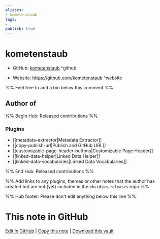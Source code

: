 ```yaml
---
aliases:
- kometenstaub
tags:
- 
publish: true
---
```


# kometenstaub

- GitHub: [kometenstaub](https://github.com/kometenstaub/) ^github
<!-- - Discord: `@` ^discord-->
- Website: <https://github.com/kometenstaub> ^website
<!-- - [[Publish sites|Publish site]]: ^publish-->

%% Feel free to add a bio below this comment %%


## Author of

%% Begin Hub: Released contributions %%
### Plugins
- [[metadata-extractor|Metadata Extractor]]
- [[copy-publish-url|Publish and GitHub URL]]
- [[customizable-page-header-buttons|Customizable Page Header]]
- [[linked-data-helper|Linked Data Helper]]
- [[linked-data-vocabularies|Linked Data Vocabularies]]

%% End Hub: Released contributions %%

%% Add links to any plugins, themes or other notes that the author has created but are not (yet) included in the `obsidian-releases` repo %%

<!--
### Unlisted plugins
-->

<!--
### Others
-->

<!--
## Sponsor this author

- [[GitHub sponsors]]: [Sponsor @kometenstaub on GitHub Sponsors](https://github.com/sponsors/kometenstaub) ^github-sponsor
- [[Buy me a coffee]]: ^buy-me-a-coffee
- [[PayPal]]: ^paypal
- [[Patreon]]: ^patreon

-->

<!--
## Follow this author

- [[YouTube Channels|On YouTube]]: ^youtube
- Twitter: ^twitter
- ...
-->

%% Hub footer: Please don't edit anything below this line %%

# This note in GitHub

<span class="git-footer">[Edit In GitHub](https://github.dev/obsidian-community/obsidian-hub/blob/main/01%20-%20Community/People/kometenstaub.md "git-hub-edit-note") | [Copy this note](https://raw.githubusercontent.com/obsidian-community/obsidian-hub/main/01%20-%20Community/People/kometenstaub.md "git-hub-copy-note") | [Download this vault](https://github.com/obsidian-community/obsidian-hub/archive/refs/heads/main.zip "git-hub-download-vault") </span>
